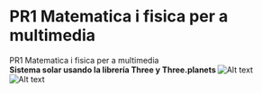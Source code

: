 # PR1 Matematica i fisica per a multimedia
PR1 Matematica i fisica per a multimedia<br>
<strong> Sistema solar usando la librería Three y Three.planets </strong>
![Alt text](https://cloud.githubusercontent.com/assets/14861253/21196792/48afc342-c239-11e6-985e-ba1aa3e45120.png)<br>
![Alt text](https://cloud.githubusercontent.com/assets/14861253/21196798/514d62c0-c239-11e6-825f-d7b31f117b45.png)<br>
